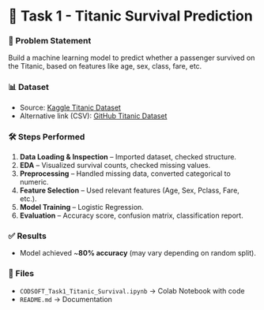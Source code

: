 # 🚢 Task 1 - Titanic Survival Prediction

### 📌 Problem Statement
Build a machine learning model to predict whether a passenger survived on the Titanic, based on features like age, sex, class, fare, etc.

### 📊 Dataset
- Source: [Kaggle Titanic Dataset](https://www.kaggle.com/datasets/yasserh/titanic-dataset)  
- Alternative link (CSV): [GitHub Titanic Dataset](https://raw.githubusercontent.com/datasciencedojo/datasets/master/titanic.csv)

### 🛠️ Steps Performed
1. **Data Loading & Inspection** – Imported dataset, checked structure.  
2. **EDA** – Visualized survival counts, checked missing values.  
3. **Preprocessing** – Handled missing data, converted categorical to numeric.  
4. **Feature Selection** – Used relevant features (Age, Sex, Pclass, Fare, etc.).  
5. **Model Training** – Logistic Regression.  
6. **Evaluation** – Accuracy score, confusion matrix, classification report.

### ✅ Results
- Model achieved ~**80% accuracy** (may vary depending on random split).

### 📂 Files
- `CODSOFT_Task1_Titanic_Survival.ipynb` → Colab Notebook with code  
- `README.md` → Documentation
